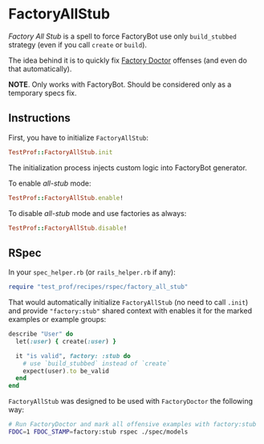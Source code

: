 # FactoryAllStub

_Factory All Stub_ is a spell to force FactoryBot use only `build_stubbed` strategy (even if you call `create` or `build`).

The idea behind it is to quickly fix [Factory Doctor](../profilers/factory_doctor.md) offenses (and even do that automatically).

**NOTE**. Only works with FactoryBot. Should be considered only as a temporary specs fix.

## Instructions

First, you have to initialize `FactoryAllStub`:

```ruby
TestProf::FactoryAllStub.init
```

The initialization process injects custom logic into FactoryBot generator.

To enable _all-stub_ mode:

```ruby
TestProf::FactoryAllStub.enable!
```

To disable _all-stub_ mode and use factories as always:

```ruby
TestProf::FactoryAllStub.disable!
```

## RSpec

In your `spec_helper.rb` (or `rails_helper.rb` if any):

```ruby
require "test_prof/recipes/rspec/factory_all_stub"
```

That would automatically initialize `FactoryAllStub` (no need to call `.init`) and provide
`"factory:stub"` shared context with enables it for the marked examples or example groups:

```ruby
describe "User" do
  let(:user) { create(:user) }

  it "is valid", factory: :stub do
    # use `build_stubbed` instead of `create`
    expect(user).to be_valid
  end
end
```

`FactoryAllStub` was designed to be used with `FactoryDoctor` the following way:

```sh
# Run FactoryDoctor and mark all offensive examples with factory:stub
FDOC=1 FDOC_STAMP=factory:stub rspec ./spec/models
```
